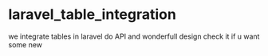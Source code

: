 # laravel_table_integration
we integrate tables in laravel do API and wonderfull design check it if u want some new
